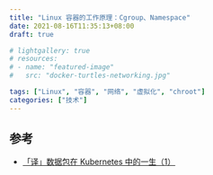 ```yaml
---
title: "Linux 容器的工作原理：Cgroup、Namespace"
date: 2021-08-16T11:35:13+08:00
draft: true

# lightgallery: true
# resources:
# - name: "featured-image"
#   src: "docker-turtles-networking.jpg"

tags: ["Linux", "容器", "网络", "虚拟化", "chroot"]
categories: ["技术"]
---
```



## 参考

- [「译」数据包在 Kubernetes 中的一生（1）](https://blog.fleeto.us/post/life-of-a-packet-in-k8s-1/)
